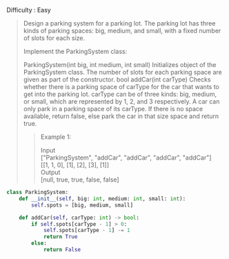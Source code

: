 Difficulty : Easy 

>Design a parking system for a parking lot. The parking lot has three kinds of parking spaces: big, medium, and small, with a fixed number of slots for each size.
>
>Implement the ParkingSystem class:
>
>ParkingSystem(int big, int medium, int small) Initializes object of the ParkingSystem class. The number of slots for each parking space are given as part of the constructor.
>bool addCar(int carType) Checks whether there is a parking space of carType for the car that wants to get into the parking lot. carType can be of three kinds: big, medium, or small, which are represented by 1, 2, and 3 respectively. A car can only park in a parking space of its carType. If there is no space available, return false, else park the car in that size space and return true.
> 
>>Example 1:
>>
>>Input  
>>["ParkingSystem", "addCar", "addCar", "addCar", "addCar"]  
>>[[1, 1, 0], [1], [2], [3], [1]]  
>>Output  
>>[null, true, true, false, false]  

```python
class ParkingSystem:
    def __init__(self, big: int, medium: int, small: int):
        self.spots = [big, medium, small]

    def addCar(self, carType: int) -> bool:
        if self.spots[carType - 1] > 0:
            self.spots[carType - 1] -= 1
            return True
        else:
            return False
```            

